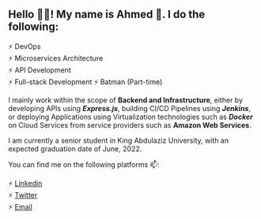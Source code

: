## Hello 👋🏼! My name is Ahmed 🎱. I do the following:

⚡ DevOps\
⚡ Microservices Architecture\
⚡ API Development\
⚡ Full-stack Development
⚡ Batman (Part-time)


I mainly work within the scope of **Backend and Infrastructure**, either by developing APIs using _**Express.js**_, building CI/CD Pipelines using _**Jenkins**_, or deploying Applications using Virtualization technologies such as _**Docker**_ on Cloud Services from service providers such as **Amazon Web Services**.


I am currently a senior student in King Abdulaziz University, with an expected graduation date of June, 2022.

You can find me on the following platforms 📫:

⚡ [Linkedin](https://www.linkedin.com/in/ahmed-al-osaimi-03b6181ab/)\
⚡ [Twitter](https://twitter.com/8BallAhmed)\
⚡ [Email](mailto:ahmed.fcit88@gmail.com)
